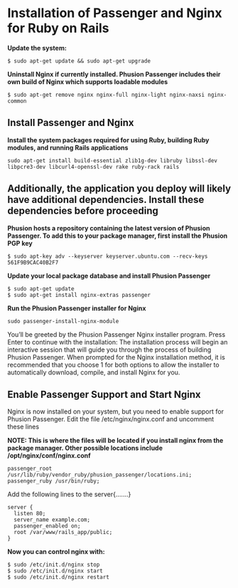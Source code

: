 **Installation of Passenger and Nginx for Ruby on Rails**
=====================================================

**Update the system:**
```
$ sudo apt-get update && sudo apt-get upgrade
```
**Uninstall Nginx if currently installed. Phusion Passenger includes their own build of Nginx which supports loadable modules**

```
$ sudo apt-get remove nginx nginx-full nginx-light nginx-naxsi nginx-common
```

Install Passenger and Nginx
---------------------------

**Install the system packages required for using Ruby, building Ruby modules, and running Rails applications**

```
sudo apt-get install build-essential zlib1g-dev libruby libssl-dev libpcre3-dev libcurl4-openssl-dev rake ruby-rack rails
```

**Additionally, the application you deploy will likely have additional dependencies. Install these dependencies before proceeding**
------------------------------------------------------------------------

**Phusion hosts a repository containing the latest version of Phusion Passenger. To add this to your package manager, first install the Phusion PGP key** 

```
$ sudo apt-key adv --keyserver keyserver.ubuntu.com --recv-keys 561F9B9CAC40B2F7
```

**Update your local package database and install Phusion Passenger**
```
$ sudo apt-get update
$ sudo apt-get install nginx-extras passenger
```

**Run the Phusion Passenger installer for Nginx**
```
sudo passenger-install-nginx-module
```

You’ll be greeted by the Phusion Passenger Nginx installer program. Press Enter to continue with the installation:
The installation process will begin an interactive session that will guide you through the process of building Phusion Passenger. When prompted for the Nginx installation method, it is recommended that you choose 1 for both options to allow the installer to automatically download, compile, and install Nginx for you.


Enable Passenger Support and Start Nginx
----------------------------------------

Nginx is now installed on your system, but you need to enable support for Phusion Passenger. Edit the file /etc/nginx/nginx.conf and uncomment these lines

**NOTE: This is where the files will be located if you install nginx from the package manager. Other possible locations include /opt/nginx/conf/nginx.conf**

```
passenger_root /usr/lib/ruby/vendor_ruby/phusion_passenger/locations.ini;
passenger_ruby /usr/bin/ruby;
```

Add the following lines to the server{.......}

```
server {
  listen 80;
  server_name example.com;
  passenger_enabled on;
  root /var/www/rails_app/public;
}
```


**Now you can control nginx with:**
```
$ sudo /etc/init.d/nginx stop 
$ sudo /etc/init.d/nginx start 
$ sudo /etc/init.d/nginx restart
```


